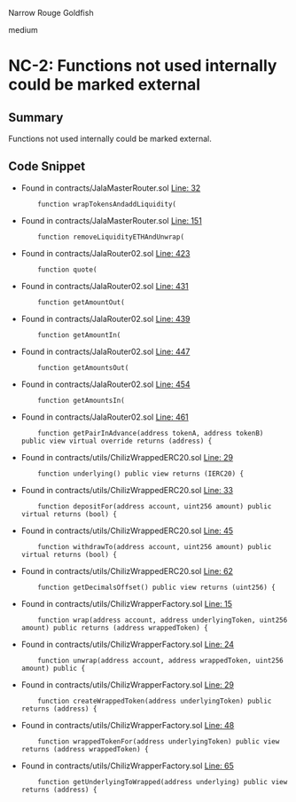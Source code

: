 Narrow Rouge Goldfish

medium

# NC-2: Functions not used internally could be marked external

## Summary
Functions not used internally could be marked external.
## Code Snippet
- Found in contracts/JalaMasterRouter.sol [Line: 32](contracts/JalaMasterRouter.sol#L32)

	```solidity
	    function wrapTokensAndaddLiquidity(
	```

- Found in contracts/JalaMasterRouter.sol [Line: 151](contracts/JalaMasterRouter.sol#L151)

	```solidity
	    function removeLiquidityETHAndUnwrap(
	```

- Found in contracts/JalaRouter02.sol [Line: 423](contracts/JalaRouter02.sol#L423)

	```solidity
	    function quote(
	```

- Found in contracts/JalaRouter02.sol [Line: 431](contracts/JalaRouter02.sol#L431)

	```solidity
	    function getAmountOut(
	```

- Found in contracts/JalaRouter02.sol [Line: 439](contracts/JalaRouter02.sol#L439)

	```solidity
	    function getAmountIn(
	```

- Found in contracts/JalaRouter02.sol [Line: 447](contracts/JalaRouter02.sol#L447)

	```solidity
	    function getAmountsOut(
	```

- Found in contracts/JalaRouter02.sol [Line: 454](contracts/JalaRouter02.sol#L454)

	```solidity
	    function getAmountsIn(
	```

- Found in contracts/JalaRouter02.sol [Line: 461](contracts/JalaRouter02.sol#L461)

	```solidity
	    function getPairInAdvance(address tokenA, address tokenB) public view virtual override returns (address) {
	```

- Found in contracts/utils/ChilizWrappedERC20.sol [Line: 29](contracts/utils/ChilizWrappedERC20.sol#L29)

	```solidity
	    function underlying() public view returns (IERC20) {
	```

- Found in contracts/utils/ChilizWrappedERC20.sol [Line: 33](contracts/utils/ChilizWrappedERC20.sol#L33)

	```solidity
	    function depositFor(address account, uint256 amount) public virtual returns (bool) {
	```

- Found in contracts/utils/ChilizWrappedERC20.sol [Line: 45](contracts/utils/ChilizWrappedERC20.sol#L45)

	```solidity
	    function withdrawTo(address account, uint256 amount) public virtual returns (bool) {
	```

- Found in contracts/utils/ChilizWrappedERC20.sol [Line: 62](contracts/utils/ChilizWrappedERC20.sol#L62)

	```solidity
	    function getDecimalsOffset() public view returns (uint256) {
	```

- Found in contracts/utils/ChilizWrapperFactory.sol [Line: 15](contracts/utils/ChilizWrapperFactory.sol#L15)

	```solidity
	    function wrap(address account, address underlyingToken, uint256 amount) public returns (address wrappedToken) {
	```

- Found in contracts/utils/ChilizWrapperFactory.sol [Line: 24](contracts/utils/ChilizWrapperFactory.sol#L24)

	```solidity
	    function unwrap(address account, address wrappedToken, uint256 amount) public {
	```

- Found in contracts/utils/ChilizWrapperFactory.sol [Line: 29](contracts/utils/ChilizWrapperFactory.sol#L29)

	```solidity
	    function createWrappedToken(address underlyingToken) public returns (address) {
	```

- Found in contracts/utils/ChilizWrapperFactory.sol [Line: 48](contracts/utils/ChilizWrapperFactory.sol#L48)

	```solidity
	    function wrappedTokenFor(address underlyingToken) public view returns (address wrappedToken) {
	```

- Found in contracts/utils/ChilizWrapperFactory.sol [Line: 65](contracts/utils/ChilizWrapperFactory.sol#L65)

	```solidity
	    function getUnderlyingToWrapped(address underlying) public view returns (address) {
	```

